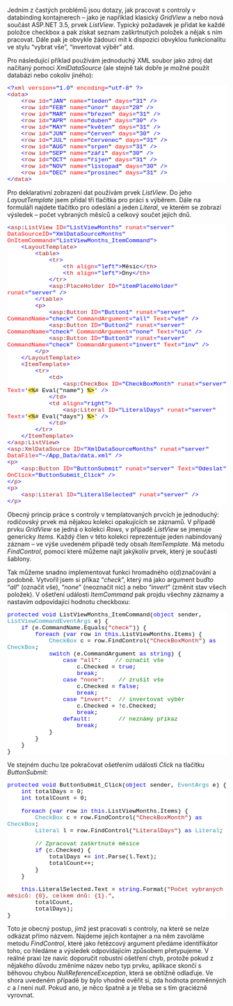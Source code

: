 <!-- dcterms:identifier = aspnetcz#207 -->
<!-- dcterms:title = Jak přidat CheckBox do ListView? -->
<!-- dcterms:abstract = Jedním z častých problémů jsou dotazy, jak pracovat s controly v databinding kontajnerech – jako je například klasický GridView a nebo nová součást ASP.NET 3.5, prvek ListView. Typický požadavek je přidat ke každé položce checkbox a pak získat seznam zaškrtnutých položek a nějak s ním pracovat. Dále pak je obvykle žádoucí mít k dispozici obvyklou funkcionalitu ve stylu “vybrat vše”, “invertovat výběr” atd. -->
<!-- np9:categoryId = 1 -->
<!-- x4w:category = IT -->
<!-- np9:authorId = 1 -->
<!-- np9:authorEmail = michal.valasek@altairis.cz -->
<!-- dcterms:creator = Michal Altair Valášek -->
<!-- dcterms:created = 2008-08-11T09:23:00+02:00 -->
<!-- dcterms:dateAccepted = 2008-08-11T09:23:00+02:00 -->

<p>Jedním z častých problémů jsou dotazy, jak pracovat s controly v databinding kontajnerech – jako je například klasický <em>GridView</em> a nebo nová součást ASP.NET 3.5, prvek <em>ListView</em>. Typický požadavek je přidat ke každé položce checkbox a pak získat seznam zaškrtnutých položek a nějak s ním pracovat. Dále pak je obvykle žádoucí mít k dispozici obvyklou funkcionalitu ve stylu “vybrat vše”, “invertovat výběr” atd.</p>  <p>Pro následující příklad používám jednoduchý XML soubor jako zdroj dat načítaný pomocí <em>XmlDataSource</em> (ale stejně tak dobře je možné použít databázi nebo cokoliv jiného):</p>  <div style="font-size: 10pt; background: white; color: black; font-family: consolas, &#39;Courier New&#39;, monospace">   <p style="margin: 0px"><span style="color: blue">&lt;?</span><span style="color: #a31515">xml</span><span style="color: blue"> </span><span style="color: red">version</span><span style="color: blue">=</span>&quot;<span style="color: blue">1.0</span>&quot;<span style="color: blue"> </span><span style="color: red">encoding</span><span style="color: blue">=</span>&quot;<span style="color: blue">utf-8</span>&quot;<span style="color: blue"> ?&gt;</span></p>    <p style="margin: 0px"><span style="color: blue">&lt;</span><span style="color: #a31515">data</span><span style="color: blue">&gt;</span></p>    <p style="margin: 0px"><span style="color: blue">&#160;&#160;&#160; &lt;</span><span style="color: #a31515">row</span><span style="color: blue"> </span><span style="color: red">id</span><span style="color: blue">=</span>&quot;<span style="color: blue">JAN</span>&quot;<span style="color: blue"> </span><span style="color: red">name</span><span style="color: blue">=</span>&quot;<span style="color: blue">leden</span>&quot;<span style="color: blue"> </span><span style="color: red">days</span><span style="color: blue">=</span>&quot;<span style="color: blue">31</span>&quot;<span style="color: blue"> /&gt;</span></p>    <p style="margin: 0px"><span style="color: blue">&#160;&#160;&#160; &lt;</span><span style="color: #a31515">row</span><span style="color: blue"> </span><span style="color: red">id</span><span style="color: blue">=</span>&quot;<span style="color: blue">FEB</span>&quot;<span style="color: blue"> </span><span style="color: red">name</span><span style="color: blue">=</span>&quot;<span style="color: blue">únor</span>&quot;<span style="color: blue"> </span><span style="color: red">days</span><span style="color: blue">=</span>&quot;<span style="color: blue">28</span>&quot;<span style="color: blue"> /&gt;</span></p>    <p style="margin: 0px"><span style="color: blue">&#160;&#160;&#160; &lt;</span><span style="color: #a31515">row</span><span style="color: blue"> </span><span style="color: red">id</span><span style="color: blue">=</span>&quot;<span style="color: blue">MAR</span>&quot;<span style="color: blue"> </span><span style="color: red">name</span><span style="color: blue">=</span>&quot;<span style="color: blue">březen</span>&quot;<span style="color: blue"> </span><span style="color: red">days</span><span style="color: blue">=</span>&quot;<span style="color: blue">31</span>&quot;<span style="color: blue"> /&gt;</span></p>    <p style="margin: 0px"><span style="color: blue">&#160;&#160;&#160; &lt;</span><span style="color: #a31515">row</span><span style="color: blue"> </span><span style="color: red">id</span><span style="color: blue">=</span>&quot;<span style="color: blue">APR</span>&quot;<span style="color: blue"> </span><span style="color: red">name</span><span style="color: blue">=</span>&quot;<span style="color: blue">duben</span>&quot;<span style="color: blue"> </span><span style="color: red">days</span><span style="color: blue">=</span>&quot;<span style="color: blue">30</span>&quot;<span style="color: blue"> /&gt;</span></p>    <p style="margin: 0px"><span style="color: blue">&#160;&#160;&#160; &lt;</span><span style="color: #a31515">row</span><span style="color: blue"> </span><span style="color: red">id</span><span style="color: blue">=</span>&quot;<span style="color: blue">MAY</span>&quot;<span style="color: blue"> </span><span style="color: red">name</span><span style="color: blue">=</span>&quot;<span style="color: blue">květen</span>&quot;<span style="color: blue"> </span><span style="color: red">days</span><span style="color: blue">=</span>&quot;<span style="color: blue">31</span>&quot;<span style="color: blue"> /&gt;</span></p>    <p style="margin: 0px"><span style="color: blue">&#160;&#160;&#160; &lt;</span><span style="color: #a31515">row</span><span style="color: blue"> </span><span style="color: red">id</span><span style="color: blue">=</span>&quot;<span style="color: blue">JUN</span>&quot;<span style="color: blue"> </span><span style="color: red">name</span><span style="color: blue">=</span>&quot;<span style="color: blue">červen</span>&quot;<span style="color: blue"> </span><span style="color: red">days</span><span style="color: blue">=</span>&quot;<span style="color: blue">30</span>&quot;<span style="color: blue"> /&gt;</span></p>    <p style="margin: 0px"><span style="color: blue">&#160;&#160;&#160; &lt;</span><span style="color: #a31515">row</span><span style="color: blue"> </span><span style="color: red">id</span><span style="color: blue">=</span>&quot;<span style="color: blue">JUL</span>&quot;<span style="color: blue"> </span><span style="color: red">name</span><span style="color: blue">=</span>&quot;<span style="color: blue">červenec</span>&quot;<span style="color: blue"> </span><span style="color: red">days</span><span style="color: blue">=</span>&quot;<span style="color: blue">31</span>&quot;<span style="color: blue"> /&gt;</span></p>    <p style="margin: 0px"><span style="color: blue">&#160;&#160;&#160; &lt;</span><span style="color: #a31515">row</span><span style="color: blue"> </span><span style="color: red">id</span><span style="color: blue">=</span>&quot;<span style="color: blue">AUG</span>&quot;<span style="color: blue"> </span><span style="color: red">name</span><span style="color: blue">=</span>&quot;<span style="color: blue">srpen</span>&quot;<span style="color: blue"> </span><span style="color: red">days</span><span style="color: blue">=</span>&quot;<span style="color: blue">31</span>&quot;<span style="color: blue"> /&gt;</span></p>    <p style="margin: 0px"><span style="color: blue">&#160;&#160;&#160; &lt;</span><span style="color: #a31515">row</span><span style="color: blue"> </span><span style="color: red">id</span><span style="color: blue">=</span>&quot;<span style="color: blue">SEP</span>&quot;<span style="color: blue"> </span><span style="color: red">name</span><span style="color: blue">=</span>&quot;<span style="color: blue">září</span>&quot;<span style="color: blue"> </span><span style="color: red">days</span><span style="color: blue">=</span>&quot;<span style="color: blue">30</span>&quot;<span style="color: blue"> /&gt;</span></p>    <p style="margin: 0px"><span style="color: blue">&#160;&#160;&#160; &lt;</span><span style="color: #a31515">row</span><span style="color: blue"> </span><span style="color: red">id</span><span style="color: blue">=</span>&quot;<span style="color: blue">OCT</span>&quot;<span style="color: blue"> </span><span style="color: red">name</span><span style="color: blue">=</span>&quot;<span style="color: blue">říjen</span>&quot;<span style="color: blue"> </span><span style="color: red">days</span><span style="color: blue">=</span>&quot;<span style="color: blue">31</span>&quot;<span style="color: blue"> /&gt;</span></p>    <p style="margin: 0px"><span style="color: blue">&#160;&#160;&#160; &lt;</span><span style="color: #a31515">row</span><span style="color: blue"> </span><span style="color: red">id</span><span style="color: blue">=</span>&quot;<span style="color: blue">NOV</span>&quot;<span style="color: blue"> </span><span style="color: red">name</span><span style="color: blue">=</span>&quot;<span style="color: blue">listopad</span>&quot;<span style="color: blue"> </span><span style="color: red">days</span><span style="color: blue">=</span>&quot;<span style="color: blue">30</span>&quot;<span style="color: blue"> /&gt;</span></p>    <p style="margin: 0px"><span style="color: blue">&#160;&#160;&#160; &lt;</span><span style="color: #a31515">row</span><span style="color: blue"> </span><span style="color: red">id</span><span style="color: blue">=</span>&quot;<span style="color: blue">DEC</span>&quot;<span style="color: blue"> </span><span style="color: red">name</span><span style="color: blue">=</span>&quot;<span style="color: blue">prosinec</span>&quot;<span style="color: blue"> </span><span style="color: red">days</span><span style="color: blue">=</span>&quot;<span style="color: blue">31</span>&quot;<span style="color: blue"> /&gt;</span></p>    <p style="margin: 0px"><span style="color: blue">&lt;/</span><span style="color: #a31515">data</span><span style="color: blue">&gt;</span></p> </div>  <p>Pro deklarativní zobrazení dat používám prvek <em>ListView</em>. Do jeho <em>LayoutTemplate</em> jsem přidal tři tlačítka pro práci s výběrem. Dále na formuláři najdete tlačítko pro odeslání a jeden <em>Literal</em>, ve kterém se zobrazí výsledek – počet vybraných měsíců a celkový součet jejich dnů.</p>  <div style="font-size: 10pt; background: white; color: black; font-family: consolas, &#39;Courier New&#39;, monospace">   <p style="margin: 0px"><span style="color: blue">&lt;</span><span style="color: #a31515">asp</span><span style="color: blue">:</span><span style="color: #a31515">ListView</span> <span style="color: red">ID</span><span style="color: blue">=&quot;ListViewMonths&quot;</span> <span style="color: red">runat</span><span style="color: blue">=&quot;server&quot;</span> <span style="color: red">DataSourceID</span><span style="color: blue">=&quot;XmlDataSourceMonths&quot;</span> <span style="color: red">OnItemCommand</span><span style="color: blue">=&quot;ListViewMonths_ItemCommand&quot;&gt;</span></p>    <p style="margin: 0px">&#160;&#160;&#160; <span style="color: blue">&lt;</span><span style="color: #a31515">LayoutTemplate</span><span style="color: blue">&gt;</span></p>    <p style="margin: 0px">&#160;&#160;&#160;&#160;&#160;&#160;&#160; <span style="color: blue">&lt;</span><span style="color: #a31515">table</span><span style="color: blue">&gt;</span></p>    <p style="margin: 0px">&#160;&#160;&#160;&#160;&#160;&#160;&#160;&#160;&#160;&#160;&#160; <span style="color: blue">&lt;</span><span style="color: #a31515">tr</span><span style="color: blue">&gt;</span></p>    <p style="margin: 0px">&#160;&#160;&#160;&#160;&#160;&#160;&#160;&#160;&#160;&#160;&#160;&#160;&#160;&#160;&#160; <span style="color: blue">&lt;</span><span style="color: #a31515">th</span> <span style="color: red">align</span><span style="color: blue">=&quot;left&quot;&gt;</span>Měsíc<span style="color: blue">&lt;/</span><span style="color: #a31515">th</span><span style="color: blue">&gt;</span></p>    <p style="margin: 0px">&#160;&#160;&#160;&#160;&#160;&#160;&#160;&#160;&#160;&#160;&#160;&#160;&#160;&#160;&#160; <span style="color: blue">&lt;</span><span style="color: #a31515">th</span> <span style="color: red">align</span><span style="color: blue">=&quot;left&quot;&gt;</span>Dny<span style="color: blue">&lt;/</span><span style="color: #a31515">th</span><span style="color: blue">&gt;</span></p>    <p style="margin: 0px">&#160;&#160;&#160;&#160;&#160;&#160;&#160;&#160;&#160;&#160;&#160; <span style="color: blue">&lt;/</span><span style="color: #a31515">tr</span><span style="color: blue">&gt;</span></p>    <p style="margin: 0px">&#160;&#160;&#160;&#160;&#160;&#160;&#160;&#160;&#160;&#160;&#160; <span style="color: blue">&lt;</span><span style="color: #a31515">asp</span><span style="color: blue">:</span><span style="color: #a31515">PlaceHolder</span> <span style="color: red">ID</span><span style="color: blue">=&quot;itemPlaceHolder&quot;</span> <span style="color: red">runat</span><span style="color: blue">=&quot;server&quot;</span> <span style="color: blue">/&gt;</span></p>    <p style="margin: 0px">&#160;&#160;&#160;&#160;&#160;&#160;&#160; <span style="color: blue">&lt;/</span><span style="color: #a31515">table</span><span style="color: blue">&gt;</span></p>    <p style="margin: 0px">&#160;&#160;&#160;&#160;&#160;&#160;&#160; <span style="color: blue">&lt;</span><span style="color: #a31515">p</span><span style="color: blue">&gt;</span></p>    <p style="margin: 0px">&#160;&#160;&#160;&#160;&#160;&#160;&#160;&#160;&#160;&#160;&#160; <span style="color: blue">&lt;</span><span style="color: #a31515">asp</span><span style="color: blue">:</span><span style="color: #a31515">Button</span> <span style="color: red">ID</span><span style="color: blue">=&quot;Button1&quot;</span> <span style="color: red">runat</span><span style="color: blue">=&quot;server&quot;</span> <span style="color: red">CommandName</span><span style="color: blue">=&quot;check&quot;</span> <span style="color: red">CommandArgument</span><span style="color: blue">=&quot;all&quot;</span> <span style="color: red">Text</span><span style="color: blue">=&quot;vše&quot;</span> <span style="color: blue">/&gt;</span></p>    <p style="margin: 0px">&#160;&#160;&#160;&#160;&#160;&#160;&#160;&#160;&#160;&#160;&#160; <span style="color: blue">&lt;</span><span style="color: #a31515">asp</span><span style="color: blue">:</span><span style="color: #a31515">Button</span> <span style="color: red">ID</span><span style="color: blue">=&quot;Button2&quot;</span> <span style="color: red">runat</span><span style="color: blue">=&quot;server&quot;</span> <span style="color: red">CommandName</span><span style="color: blue">=&quot;check&quot;</span> <span style="color: red">CommandArgument</span><span style="color: blue">=&quot;none&quot;</span> <span style="color: red">Text</span><span style="color: blue">=&quot;nic&quot;</span> <span style="color: blue">/&gt;</span></p>    <p style="margin: 0px">&#160;&#160;&#160;&#160;&#160;&#160;&#160;&#160;&#160;&#160;&#160; <span style="color: blue">&lt;</span><span style="color: #a31515">asp</span><span style="color: blue">:</span><span style="color: #a31515">Button</span> <span style="color: red">ID</span><span style="color: blue">=&quot;Button3&quot;</span> <span style="color: red">runat</span><span style="color: blue">=&quot;server&quot;</span> <span style="color: red">CommandName</span><span style="color: blue">=&quot;check&quot;</span> <span style="color: red">CommandArgument</span><span style="color: blue">=&quot;invert&quot;</span> <span style="color: red">Text</span><span style="color: blue">=&quot;inv&quot;</span> <span style="color: blue">/&gt;</span></p>    <p style="margin: 0px">&#160;&#160;&#160;&#160;&#160;&#160;&#160; <span style="color: blue">&lt;/</span><span style="color: #a31515">p</span><span style="color: blue">&gt;</span></p>    <p style="margin: 0px">&#160;&#160;&#160; <span style="color: blue">&lt;/</span><span style="color: #a31515">LayoutTemplate</span><span style="color: blue">&gt;</span></p>    <p style="margin: 0px">&#160;&#160;&#160; <span style="color: blue">&lt;</span><span style="color: #a31515">ItemTemplate</span><span style="color: blue">&gt;</span></p>    <p style="margin: 0px">&#160;&#160;&#160;&#160;&#160;&#160;&#160; <span style="color: blue">&lt;</span><span style="color: #a31515">tr</span><span style="color: blue">&gt;</span></p>    <p style="margin: 0px">&#160;&#160;&#160;&#160;&#160;&#160;&#160;&#160;&#160;&#160;&#160; <span style="color: blue">&lt;</span><span style="color: #a31515">td</span><span style="color: blue">&gt;</span></p>    <p style="margin: 0px">&#160;&#160;&#160;&#160;&#160;&#160;&#160;&#160;&#160;&#160;&#160;&#160;&#160;&#160;&#160; <span style="color: blue">&lt;</span><span style="color: #a31515">asp</span><span style="color: blue">:</span><span style="color: #a31515">CheckBox</span> <span style="color: red">ID</span><span style="color: blue">=&quot;CheckBoxMonth&quot;</span> <span style="color: red">runat</span><span style="color: blue">=&quot;server&quot;</span> <span style="color: red">Text</span><span style="color: blue">='</span><span style="background: #ffee62">&lt;%</span># Eval(&quot;name&quot;) <span style="background: #ffee62">%&gt;</span><span style="color: blue">'</span> <span style="color: blue">/&gt;</span></p>    <p style="margin: 0px">&#160;&#160;&#160;&#160;&#160;&#160;&#160;&#160;&#160;&#160;&#160; <span style="color: blue">&lt;/</span><span style="color: #a31515">td</span><span style="color: blue">&gt;</span></p>    <p style="margin: 0px">&#160;&#160;&#160;&#160;&#160;&#160;&#160;&#160;&#160;&#160;&#160; <span style="color: blue">&lt;</span><span style="color: #a31515">td</span> <span style="color: red">align</span><span style="color: blue">=&quot;right&quot;&gt;</span></p>    <p style="margin: 0px">&#160;&#160;&#160;&#160;&#160;&#160;&#160;&#160;&#160;&#160;&#160;&#160;&#160;&#160;&#160; <span style="color: blue">&lt;</span><span style="color: #a31515">asp</span><span style="color: blue">:</span><span style="color: #a31515">Literal</span> <span style="color: red">ID</span><span style="color: blue">=&quot;LiteralDays&quot;</span> <span style="color: red">runat</span><span style="color: blue">=&quot;server&quot;</span> <span style="color: red">Text</span><span style="color: blue">='</span><span style="background: #ffee62">&lt;%</span># Eval(&quot;days&quot;) <span style="background: #ffee62">%&gt;</span><span style="color: blue">'</span> <span style="color: blue">/&gt;</span></p>    <p style="margin: 0px">&#160;&#160;&#160;&#160;&#160;&#160;&#160;&#160;&#160;&#160;&#160; <span style="color: blue">&lt;/</span><span style="color: #a31515">td</span><span style="color: blue">&gt;</span></p>    <p style="margin: 0px">&#160;&#160;&#160;&#160;&#160;&#160;&#160; <span style="color: blue">&lt;/</span><span style="color: #a31515">tr</span><span style="color: blue">&gt;</span></p>    <p style="margin: 0px">&#160;&#160;&#160; <span style="color: blue">&lt;/</span><span style="color: #a31515">ItemTemplate</span><span style="color: blue">&gt;</span></p>    <p style="margin: 0px"><span style="color: blue">&lt;/</span><span style="color: #a31515">asp</span><span style="color: blue">:</span><span style="color: #a31515">ListView</span><span style="color: blue">&gt;</span></p>    <p style="margin: 0px"><span style="color: blue">&lt;</span><span style="color: #a31515">asp</span><span style="color: blue">:</span><span style="color: #a31515">XmlDataSource</span> <span style="color: red">ID</span><span style="color: blue">=&quot;XmlDataSourceMonths&quot;</span> <span style="color: red">runat</span><span style="color: blue">=&quot;server&quot;</span> <span style="color: red">DataFile</span><span style="color: blue">=&quot;~/App_Data/data.xml&quot;</span> <span style="color: blue">/&gt;</span></p>    <p style="margin: 0px"><span style="color: blue">&lt;</span><span style="color: #a31515">p</span><span style="color: blue">&gt;</span></p>    <p style="margin: 0px">&#160;&#160;&#160; <span style="color: blue">&lt;</span><span style="color: #a31515">asp</span><span style="color: blue">:</span><span style="color: #a31515">Button</span> <span style="color: red">ID</span><span style="color: blue">=&quot;ButtonSubmit&quot;</span> <span style="color: red">runat</span><span style="color: blue">=&quot;server&quot;</span> <span style="color: red">Text</span><span style="color: blue">=&quot;Odeslat&quot;</span> <span style="color: red">OnClick</span><span style="color: blue">=&quot;ButtonSubmit_Click&quot;</span> <span style="color: blue">/&gt;</span></p>    <p style="margin: 0px"><span style="color: blue">&lt;/</span><span style="color: #a31515">p</span><span style="color: blue">&gt;</span></p>    <p style="margin: 0px"><span style="color: blue">&lt;</span><span style="color: #a31515">p</span><span style="color: blue">&gt;</span></p>    <p style="margin: 0px">&#160;&#160;&#160; <span style="color: blue">&lt;</span><span style="color: #a31515">asp</span><span style="color: blue">:</span><span style="color: #a31515">Literal</span> <span style="color: red">ID</span><span style="color: blue">=&quot;LiteralSelected&quot;</span> <span style="color: red">runat</span><span style="color: blue">=&quot;server&quot;</span> <span style="color: blue">/&gt;</span></p>    <p style="margin: 0px"><span style="color: blue">&lt;/</span><span style="color: #a31515">p</span><span style="color: blue">&gt;</span></p> </div>  <p>Obecný princip práce s controly v templatovaných prvcích je jednoduchý: rodičovský prvek má nějakou kolekci opakujících se záznamů. V případě prvku <em>GridView</em> se jedná o kolekci <em>Rows</em>, v případě <em>ListView</em> se jmenuje genericky <em>Items</em>. Každý člen v této kolekci reprezentuje jeden nabindovaný záznam – ve výše uvedeném případě tedy obsah <em>ItemTemplate</em>. Má metodu <em>FindControl</em>, pomocí které můžeme najít jakýkoliv prvek, který je součástí šablony.</p>  <p>Tak můžeme snadno implementovat funkci hromadného o(d)značování a podobně. Vytvořil jsem si příkaz “<em>check</em>”, který má jako argument buďto “<em>all</em>” (označit vše), “<em>none</em>” (neoznačit nic) a nebo “<em>invert</em>” (změnit stav všech položek). V ošetření události <em>ItemCommand</em> pak projdu všechny záznamy a nastavím odpovídající hodnotu checkboxu:</p>  <div style="font-size: 10pt; background: white; color: black; font-family: consolas, &#39;Courier New&#39;, monospace">   <p style="margin: 0px"><span style="color: blue">protected</span> <span style="color: blue">void</span> ListViewMonths_ItemCommand(<span style="color: blue">object</span> sender, <span style="color: #2b91af">ListViewCommandEventArgs</span> e) {</p>    <p style="margin: 0px">&#160;&#160;&#160; <span style="color: blue">if</span> (e.CommandName.Equals(<span style="color: #a31515">&quot;check&quot;</span>)) {</p>    <p style="margin: 0px">&#160;&#160;&#160;&#160;&#160;&#160;&#160; <span style="color: blue">foreach</span> (<span style="color: blue">var</span> row <span style="color: blue">in</span> <span style="color: blue">this</span>.ListViewMonths.Items) {</p>    <p style="margin: 0px">&#160;&#160;&#160;&#160;&#160;&#160;&#160;&#160;&#160;&#160;&#160; <span style="color: #2b91af">CheckBox</span> c = row.FindControl(<span style="color: #a31515">&quot;CheckBoxMonth&quot;</span>) <span style="color: blue">as</span> <span style="color: #2b91af">CheckBox</span>;</p>    <p style="margin: 0px">&#160;&#160;&#160;&#160;&#160;&#160;&#160;&#160;&#160;&#160;&#160; <span style="color: blue">switch</span> (e.CommandArgument <span style="color: blue">as</span> <span style="color: blue">string</span>) {</p>    <p style="margin: 0px">&#160;&#160;&#160;&#160;&#160;&#160;&#160;&#160;&#160;&#160;&#160;&#160;&#160;&#160;&#160; <span style="color: blue">case</span> <span style="color: #a31515">&quot;all&quot;</span>:&#160;&#160;&#160; <span style="color: green">// označit vše</span></p>    <p style="margin: 0px">&#160;&#160;&#160;&#160;&#160;&#160;&#160;&#160;&#160;&#160;&#160;&#160;&#160;&#160;&#160;&#160;&#160;&#160;&#160; c.Checked = <span style="color: blue">true</span>;</p>    <p style="margin: 0px">&#160;&#160;&#160;&#160;&#160;&#160;&#160;&#160;&#160;&#160;&#160;&#160;&#160;&#160;&#160;&#160;&#160;&#160;&#160; <span style="color: blue">break</span>;</p>    <p style="margin: 0px">&#160;&#160;&#160;&#160;&#160;&#160;&#160;&#160;&#160;&#160;&#160;&#160;&#160;&#160;&#160; <span style="color: blue">case</span> <span style="color: #a31515">&quot;none&quot;</span>:&#160;&#160;&#160; <span style="color: green">// zrušit vše</span></p>    <p style="margin: 0px">&#160;&#160;&#160;&#160;&#160;&#160;&#160;&#160;&#160;&#160;&#160;&#160;&#160;&#160;&#160;&#160;&#160;&#160;&#160; c.Checked = <span style="color: blue">false</span>;</p>    <p style="margin: 0px">&#160;&#160;&#160;&#160;&#160;&#160;&#160;&#160;&#160;&#160;&#160;&#160;&#160;&#160;&#160;&#160;&#160;&#160;&#160; <span style="color: blue">break</span>;</p>    <p style="margin: 0px">&#160;&#160;&#160;&#160;&#160;&#160;&#160;&#160;&#160;&#160;&#160;&#160;&#160;&#160;&#160; <span style="color: blue">case</span> <span style="color: #a31515">&quot;invert&quot;</span>:&#160; <span style="color: green">// invertovat výběr</span></p>    <p style="margin: 0px">&#160;&#160;&#160;&#160;&#160;&#160;&#160;&#160;&#160;&#160;&#160;&#160;&#160;&#160;&#160;&#160;&#160;&#160;&#160; c.Checked = !c.Checked;</p>    <p style="margin: 0px">&#160;&#160;&#160;&#160;&#160;&#160;&#160;&#160;&#160;&#160;&#160;&#160;&#160;&#160;&#160;&#160;&#160;&#160;&#160; <span style="color: blue">break</span>;</p>    <p style="margin: 0px">&#160;&#160;&#160;&#160;&#160;&#160;&#160;&#160;&#160;&#160;&#160;&#160;&#160;&#160;&#160; <span style="color: blue">default</span>:&#160;&#160;&#160;&#160;&#160;&#160;&#160; <span style="color: green">// neznámý příkaz</span></p>    <p style="margin: 0px">&#160;&#160;&#160;&#160;&#160;&#160;&#160;&#160;&#160;&#160;&#160;&#160;&#160;&#160;&#160;&#160;&#160;&#160;&#160; <span style="color: blue">break</span>;</p>    <p style="margin: 0px">&#160;&#160;&#160;&#160;&#160;&#160;&#160;&#160;&#160;&#160;&#160; }</p>    <p style="margin: 0px">&#160;&#160;&#160;&#160;&#160;&#160;&#160; }</p>    <p style="margin: 0px">&#160;&#160;&#160; }</p>    <p style="margin: 0px">}</p> </div>  <p>Ve stejném duchu lze pokračovat ošetřením události <em>Click</em> na tlačítku <em>ButtonSubmit</em>:</p>  <div style="font-size: 10pt; background: white; color: black; font-family: consolas, &#39;Courier New&#39;, monospace">   <p style="margin: 0px"><span style="color: blue">protected</span> <span style="color: blue">void</span> ButtonSubmit_Click(<span style="color: blue">object</span> sender, <span style="color: #2b91af">EventArgs</span> e) {</p>    <p style="margin: 0px">&#160;&#160;&#160; <span style="color: blue">int</span> totalDays = 0;</p>    <p style="margin: 0px">&#160;&#160;&#160; <span style="color: blue">int</span> totalCount = 0;</p>    <p style="margin: 0px">&#160;</p>    <p style="margin: 0px">&#160;&#160;&#160; <span style="color: blue">foreach</span> (<span style="color: blue">var</span> row <span style="color: blue">in</span> <span style="color: blue">this</span>.ListViewMonths.Items) {</p>    <p style="margin: 0px">&#160;&#160;&#160;&#160;&#160;&#160;&#160; <span style="color: #2b91af">CheckBox</span> c = row.FindControl(<span style="color: #a31515">&quot;CheckBoxMonth&quot;</span>) <span style="color: blue">as</span> <span style="color: #2b91af">CheckBox</span>;</p>    <p style="margin: 0px">&#160;&#160;&#160;&#160;&#160;&#160;&#160; <span style="color: #2b91af">Literal</span> l = row.FindControl(<span style="color: #a31515">&quot;LiteralDays&quot;</span>) <span style="color: blue">as</span> <span style="color: #2b91af">Literal</span>;</p>    <p style="margin: 0px">&#160;</p>    <p style="margin: 0px">&#160;&#160;&#160;&#160;&#160;&#160;&#160; <span style="color: green">// Zpracovat zaškrtnuté měsíce</span></p>    <p style="margin: 0px">&#160;&#160;&#160;&#160;&#160;&#160;&#160; <span style="color: blue">if</span> (c.Checked) {</p>    <p style="margin: 0px">&#160;&#160;&#160;&#160;&#160;&#160;&#160;&#160;&#160;&#160;&#160; totalDays += <span style="color: blue">int</span>.Parse(l.Text);</p>    <p style="margin: 0px">&#160;&#160;&#160;&#160;&#160;&#160;&#160;&#160;&#160;&#160;&#160; totalCount++;</p>    <p style="margin: 0px">&#160;&#160;&#160;&#160;&#160;&#160;&#160; }</p>    <p style="margin: 0px">&#160;&#160;&#160; }</p>    <p style="margin: 0px">&#160;</p>    <p style="margin: 0px">&#160;&#160;&#160; <span style="color: blue">this</span>.LiteralSelected.Text = <span style="color: blue">string</span>.Format(<span style="color: #a31515">&quot;Počet vybraných měsíců: {0}, celkem dnů: {1}.&quot;</span>,</p>    <p style="margin: 0px">&#160;&#160;&#160;&#160;&#160;&#160;&#160; totalCount,</p>    <p style="margin: 0px">&#160;&#160;&#160;&#160;&#160;&#160;&#160; totalDays);</p>    <p style="margin: 0px">}</p> </div>  <p>Toto je obecný postup, jímž jest pracovati s controly, na které se nelze odkázat přímo názvem. Najdeme jejich kontajner a na něm zavoláme metodu <em>FindControl</em>, které jako řetězcový argument předáme identifikátor toho, co hledáme a výsledek odpovídajícím způsobem přetypujeme. V reálné praxi lze navíc doporučit robustní ošetření chyb, protože pokud z nějakého důvodu změníme název nebo typ prvku, aplikace skončí s běhovou chybou <em>NullReferenceException</em>, která se obtížně odlaďuje. Ve shora uvedeném případě by bylo vhodné ověřit si, zda hodnota proměnných <em>c</em> a <em>l</em> není <em>null</em>. Pokud ano, je něco špatně a je třeba se s tím graciézně vyrovnat.</p>